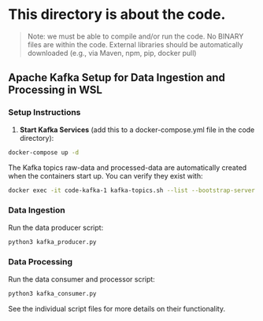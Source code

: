 # This directory is about the code.
>Note: we must be able to compile and/or run the code. No BINARY files are within the code. External libraries should be automatically downloaded (e.g., via Maven, npm, pip, docker pull)

## Apache Kafka Setup for Data Ingestion and Processing in WSL

### Setup Instructions

1. **Start Kafka Services** (add this to a docker-compose.yml file in the code directory):
```bash
docker-compose up -d
```

The Kafka topics raw-data and processed-data are automatically created when the containers start up. You can verify they exist with:
```bash
docker exec -it code-kafka-1 kafka-topics.sh --list --bootstrap-server localhost:9092
```

### Data Ingestion
Run the data producer script:
```bash
python3 kafka_producer.py
```

### Data Processing
Run the data consumer and processor script:
```bash
python3 kafka_consumer.py
```

See the individual script files for more details on their functionality.
